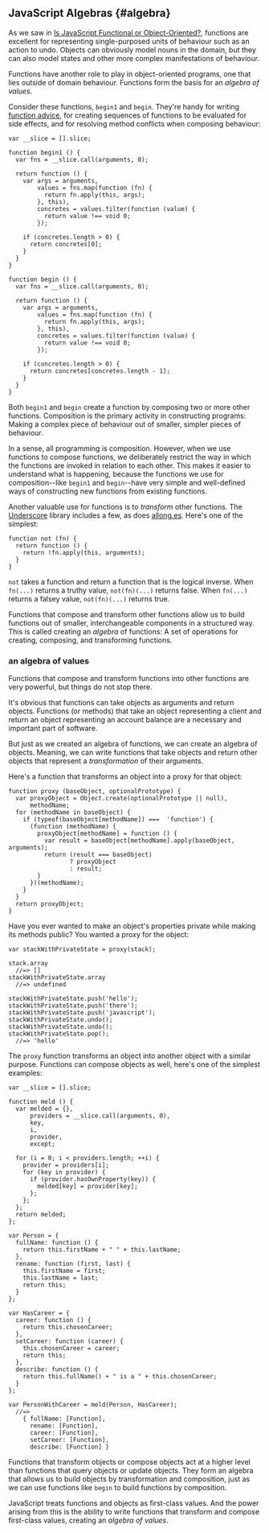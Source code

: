 ## JavaScript Algebras {#algebra}

As we saw in [Is JavaScript Functional or Object-Oriented?](#f-o-oo), functions are excellent for representing single-purposed units of behaviour such as an action to undo. Objects can obviously model nouns in the domain, but they can also model states and other more complex manifestations of behaviour.

Functions have another role to play in object-oriented programs, one that lies outside of domain behaviour. Functions form the basis for an *algebra of values*.

Consider these functions, `begin1` and `begin`. They're handy for writing [function advice][advice], for creating sequences of functions to be evaluated for side effects, and for resolving method conflicts when composing behaviour:

[advice]: https://en.wikipedia.org/wiki/Advice_(programming)

~~~~~~~~
var __slice = [].slice;

function begin1 () {
  var fns = __slice.call(arguments, 0);

  return function () {
    var args = arguments,
        values = fns.map(function (fn) {
          return fn.apply(this, args);
        }, this),
        concretes = values.filter(function (value) {
          return value !== void 0;
        });

    if (concretes.length > 0) {
      return concretes[0];
    }
  }
}

function begin () {
  var fns = __slice.call(arguments, 0);

  return function () {
    var args = arguments,
        values = fns.map(function (fn) {
          return fn.apply(this, args);
        }, this),
        concretes = values.filter(function (value) {
          return value !== void 0;
        });

    if (concretes.length > 0) {
      return concretes[concretes.length - 1];
    }
  }
}
~~~~~~~~

Both `begin1` and `begin` create a function by composing two or more other functions. Composition is the primary activity in constructing programs: Making a complex piece of behaviour out of smaller, simpler pieces of behaviour.

In a sense, all programming is composition. However, when we use functions to compose functions, we deliberately restrict the way in which the functions are invoked in relation to each other. This makes it easier to understand what is happening, because the functions we use for composition--like `begin1` and `begin`--have very simple and well-defined ways of constructing new functions from existing functions.

Another valuable use for functions is to *transform* other functions. The [Underscore][u] library includes a few, as does [allong.es]. Here's one of the simplest:

[u]: http://underscorejs.org
[allong.es]: http://allong.es

~~~~~~~~
function not (fn) {
  return function () {
    return !fn.apply(this, arguments);
  }
}
~~~~~~~~

`not` takes a function and return a function that is the logical inverse. When  `fn(...)` returns a truthy value, `not(fn)(...)` returns false. When `fn(...)` returns a falsey value, `not(fn)(...)` returns true.

Functions that compose and transform other functions allow us to build functions out of smaller, interchangeable components in a structured way. This is called creating an *algebra* of functions: A set of operations for creating, composing, and transforming functions.

### an algebra of values

Functions that compose and transform functions into other functions are very powerful, but things do not stop there.

It's obvious that functions can take objects as arguments and return objects. Functions (or methods) that take an object representing a client and return an object representing an account balance are a necessary and important part of software.

But just as we created an algebra of functions, we can create an algebra of objects. Meaning, we can write functions that take objects and return other objects that represent a *transformation* of their arguments.

Here's a function that transforms an object into a proxy for that object:

~~~~~~~~
function proxy (baseObject, optionalPrototype) {
  var proxyObject = Object.create(optionalPrototype || null),
      methodName;
  for (methodName in baseObject) {
    if (typeof(baseObject[methodName]) ===  'function') {
      (function (methodName) {
        proxyObject[methodName] = function () {
          var result = baseObject[methodName].apply(baseObject, arguments);
          return (result === baseObject)
                 ? proxyObject
                 : result;
        }
      })(methodName);
    }
  }
  return proxyObject;
}
~~~~~~~~

Have you ever wanted to make an object's properties private while making its methods public? You wanted a proxy for the object:

~~~~~~~~
var stackWithPrivateState = proxy(stack);

stack.array
  //=> []
stackWithPrivateState.array
  //=> undefined

stackWithPrivateState.push('hello');
stackWithPrivateState.push('there');
stackWithPrivateState.push('javascript');
stackWithPrivateState.undo();
stackWithPrivateState.undo();
stackWithPrivateState.pop();
  //=> 'hello'
~~~~~~~~

The `proxy` function transforms an object into another object with a similar purpose. Functions can compose objects as well, here's one of the simplest examples:

~~~~~~~~
var __slice = [].slice;

function meld () {
  var melded = {},
      providers = __slice.call(arguments, 0),
      key,
      i,
      provider,
      except;

  for (i = 0; i < providers.length; ++i) {
    provider = providers[i];
    for (key in provider) {
      if (provider.hasOwnProperty(key)) {
        melded[key] = provider[key];
      };
    };
  };
  return melded;
};

var Person = {
  fullName: function () {
    return this.firstName + " " + this.lastName;
  },
  rename: function (first, last) {
    this.firstName = first;
    this.lastName = last;
    return this;
  }
};

var HasCareer = {
  career: function () {
    return this.chosenCareer;
  },
  setCareer: function (career) {
    this.chosenCareer = career;
    return this;
  },
  describe: function () {
    return this.fullName() + " is a " + this.chosenCareer;
  }
};

var PersonWithCareer = meld(Person, HasCareer);
  //=>
    { fullName: [Function],
      rename: [Function],
      career: [Function],
      setCareer: [Function],
      describe: [Function] }
~~~~~~~~

Functions that transform objects or compose objects act at a higher level than functions that query objects or update objects. They form an algebra that allows us to build objects by transformation and composition, just as we can use functions like `begin` to build functions by composition.

JavaScript treats functions and objects as first-class values. And the power arising from this is the ability to write functions that transform and compose first-class values, creating an *algebra of values*.
